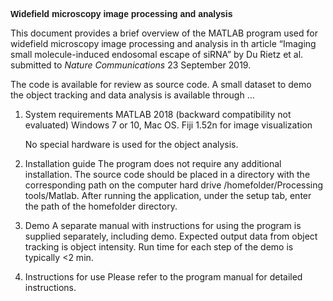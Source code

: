  <B><font face="arial">Widefield microscopy image processing and analysis</font></B>
 
This document provides a brief overview of the MATLAB program used for widefield microscopy image processing and analysis in th article “Imaging small molecule-induced endosomal escape of siRNA” by Du Rietz et al. submitted to <i>Nature Communications</i> 23 September 2019.
 
The code is available for review as source code. A small dataset to demo the object tracking and data analysis is available through …
 
1. System requirements
MATLAB 2018 (backward compatibility not evaluated)
Windows 7 or 10, Mac OS.
Fiji 1.52n for image visualization

   No special hardware is used for the object analysis.
 
2. Installation guide
The program does not require any additional installation. The source code should be placed in a directory with the corresponding path on the computer hard drive /homefolder/Processing tools/Matlab. After running the application, under the setup tab, enter the path of the homefolder directory.
 
3. Demo
A separate manual with instructions for using the program is supplied separately, including demo. Expected output data from object tracking is object intensity. Run time for each step of the demo is typically <2 min.
 
4. Instructions for use
Please refer to the program manual for detailed instructions.
